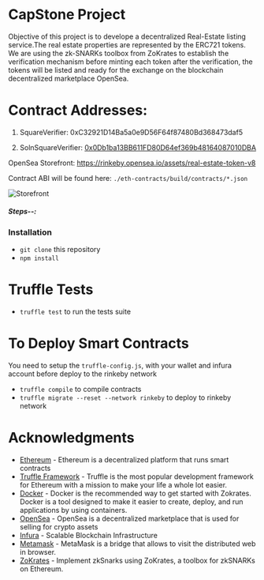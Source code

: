 # CapStone Project

Objective of this project is to develope a decentralized Real-Estate listing service.The real estate properties are represented by the ERC721 tokens. We are using the zk-SNARKs toolbox from ZoKrates to establish the verification mechanism before minting each token after the verification, the tokens will be listed and ready for the exchange on the blockchain decentralized marketplace OpenSea.

# Contract Addresses:
1. SquareVerifier: 0xC32921D14Ba5a0e9D56F64f87480Bd368473daf5

2. SolnSquareVerifier: [0x0Db1ba13BB611FD80D64ef369b48164087010DBA](https://rinkeby.etherscan.io/address/0x0Db1ba13BB611FD80D64ef369b48164087010DBA)

OpenSea Storefront: https://rinkeby.opensea.io/assets/real-estate-token-v8

Contract ABI will be found here: `./eth-contracts/build/contracts/*.json`

![Storefront](./storefront.png?raw=true "Storefront")
##### Steps--:
### Installation

- `git clone` this repository
- `npm install`

# Truffle Tests

- `truffle test` to run the tests suite

# To Deploy Smart Contracts
You need to setup the `truffle-config.js`, with your wallet and infura account before deploy to the rinkeby network

- `truffle compile` to compile contracts
- `truffle migrate --reset --network rinkeby` to deploy to rinkeby network


# Acknowledgments

* [Ethereum](https://www.ethereum.org/) - Ethereum is a decentralized platform that runs smart contracts
* [Truffle Framework](http://truffleframework.com/) - Truffle is the most popular development framework for Ethereum with a mission to make your life a whole lot easier.
* [Docker](https://docs.docker.com/install/) - Docker is the recommended way to get started with Zokrates. Docker is a tool designed to make it easier to create, deploy, and run applications by using containers.
* [OpenSea](https://docs.opensea.io/docs) - OpenSea is a decentralized marketplace that is used for selling for crypto assets
* [Infura](https://infura.io/) - Scalable Blockchain Infrastructure
* [Metamask](https://metamask.io/) - MetaMask is a bridge that allows to visit the distributed web in browser.
* [ZoKrates](https://github.com/Zokrates/ZoKrates) - Implement zkSnarks using ZoKrates, a toolbox for zkSNARKs on Ethereum.
